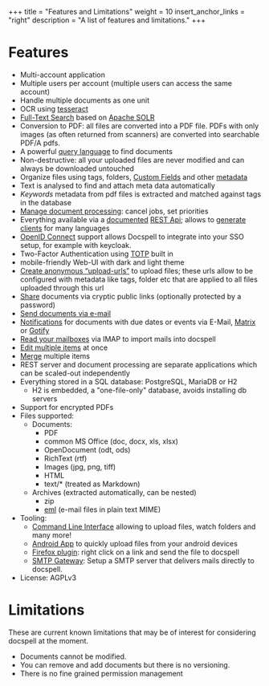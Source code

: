 +++
title = "Features and Limitations"
weight = 10
insert_anchor_links = "right"
description = "A list of features and limitations."
+++

# Features

- Multi-account application
- Multiple users per account (multiple users can access the same
  account)
- Handle multiple documents as one unit
- OCR using [tesseract](https://github.com/tesseract-ocr/tesseract)
- [Full-Text Search](@/docs/webapp/finding.md#full-text-search) based
  on [Apache SOLR](https://solr.apache.org)
- Conversion to PDF: all files are converted into a PDF file. PDFs
  with only images (as often returned from scanners) are converted
  into searchable PDF/A pdfs.
- A powerful [query language](@/docs/query/_index.md) to find
  documents
- Non-destructive: all your uploaded files are never modified and can
  always be downloaded untouched
- Organize files using tags, folders, [Custom
  Fields](@/docs/webapp/customfields.md) and other
  [metadata](@/docs/webapp/metadata.md)
- Text is analysed to find and attach meta data automatically
- *Keywords* metadata from pdf files is extracted and matched against
  tags in the database
- [Manage document processing](@/docs/webapp/processing.md): cancel
  jobs, set priorities
- Everything available via a [documented](https://www.openapis.org/)
  [REST Api](@/docs/api/_index.md); allows to [generate
  clients](https://openapi-generator.tech/docs/generators) for many
  languages
- [OpenID Connect](@/docs/configure/_index.md#openid-connect-oauth2)
  support allows Docspell to integrate into your SSO setup, for
  example with keycloak.
- Two-Factor Authentication using [TOTP](@/docs/webapp/totp.md) built
  in
- mobile-friendly Web-UI with dark and light theme
- [Create anonymous
  “upload-urls”](@/docs/webapp/uploading.md#anonymous-upload) to
  upload files; these urls allow to be configured with metadata like
  tags, folder etc that are applied to all files uploaded through this
  url
- [Share](@/docs/webapp/share.md) documents via cryptic public links
  (optionally protected by a password)
- [Send documents via e-mail](@/docs/webapp/mailitem.md)
- [Notifications](@/docs/webapp/notification.md) for documents with
  due dates or events via E-Mail, [Matrix](https://matrix.org) or
  [Gotify](https://gotify.net)
- [Read your mailboxes](@/docs/webapp/scanmailbox.md) via IMAP to
  import mails into docspell
- [Edit multiple items](@/docs/webapp/multiedit.md) at once
- [Merge](@/docs/webapp/merge.md) multiple items
- REST server and document processing are separate applications which
  can be scaled-out independently
- Everything stored in a SQL database: PostgreSQL, MariaDB or H2
  - H2 is embedded, a "one-file-only" database, avoids installing db
    servers
- Support for encrypted PDFs
- Files supported:
  - Documents:
    - PDF
    - common MS Office (doc, docx, xls, xlsx)
    - OpenDocument (odt, ods)
    - RichText (rtf)
    - Images (jpg, png, tiff)
    - HTML
    - text/* (treated as Markdown)
  - Archives (extracted automatically, can be nested)
    - zip
    - [eml](https://en.wikipedia.org/wiki/Email#Filename_extensions)
      (e-mail files in plain text MIME)
- Tooling:
  - [Command Line Interface](@/docs/tools/cli.md) allowing to upload
    files, watch folders and many more!
  - [Android App](@/docs/tools/android.md) to quickly upload files
    from your android devices
  - [Firefox plugin](@/docs/tools/browserext.md): right click on a
    link and send the file to docspell
  - [SMTP Gateway](@/docs/tools/smtpgateway.md): Setup a SMTP server
    that delivers mails directly to docspell.
- License: AGPLv3


# Limitations

These are current known limitations that may be of interest for
considering docspell at the moment.

- Documents cannot be modified.
- You can remove and add documents but there is no versioning.
- There is no fine grained permission management
